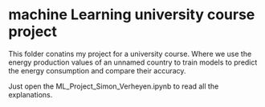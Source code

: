 # machine Learning university course project

This folder conatins my project for a university course.
Where we use the energy production values of an unnamed country to train models to predict the energy consumption and compare their accuracy.

Just open the ML_Project_Simon_Verheyen.ipynb to read all the explanations.
